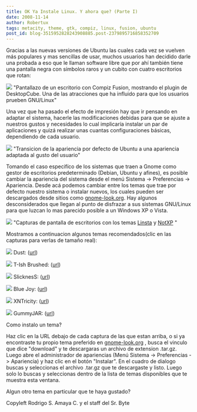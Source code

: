 ```yaml
---
title: OK Ya Instale Linux. Y ahora que? (Parte I)
date: 2008-11-14
author: Robertux
tags: metacity, theme, gtk, compiz, linux, fusion, ubuntu
post_id: blog-3515952828243908885.post-2379895716858352709
---
```


Gracias a las nuevas versiones de Ubuntu las cuales cada vez se vuelven más populares y mas sencillas de usar, muchos usuarios han decidido darle una probada a eso que le llaman software libre que por ahí también tiene una pantalla negra con símbolos raros y un cubito con cuatro escritorios que rotan:

[![](https://4.bp.blogspot.com/_jH77WNrMVRA/SRyJte9EnqI/AAAAAAAAEFM/TvabewsBIgY/s400/compizfusion-cube2.png)](https://4.bp.blogspot.com/_jH77WNrMVRA/SRyJte9EnqI/AAAAAAAAEFM/TvabewsBIgY/s1600-h/compizfusion-cube2.png)
"Pantallazo de un escritorio con Compiz Fusion,
mostrando el plugin de DesktopCube. Una de las atracciones que ha influido para que los usuarios prueben GNU/Linux"

Una vez que ha pasado el efecto de impresión hay que ir pensando en adaptar el sistema, hacerle las modificaciones debidas para que se ajuste a nuestros gustos y necesidades lo cual implicaría instalar un par de aplicaciones y quizá realizar unas cuantas configuraciones básicas, dependiendo de cada usuario.

[![](https://4.bp.blogspot.com/_jH77WNrMVRA/SRyQfXHkpII/AAAAAAAAEFc/wPnM87N_Ukw/s400/transicion.png)](https://4.bp.blogspot.com/_jH77WNrMVRA/SRyQfXHkpII/AAAAAAAAEFc/wPnM87N_Ukw/s1600-h/transicion.png)
"Transicion de la apariencia
por defecto de Ubuntu a una apariencia adaptada al gusto del usuario"

Tomando el caso especifíco de los sistemas que traen a Gnome como gestor de escritorios predeterminado (Debian, Ubuntu y afines), es posible cambiar la apariencia del sistema desde el menú Sistema -> Preferencias -> Apariencia. Desde acá podemos cambiar entre los temas que trae por defecto nuestro sistema o instalar nuevos, los cuales pueden ser descargados desde sitios como [gnome-look.org](http://gnome-look.org/). Hay algunos desconsiderados que llegan al punto de disfrazar a sus sistemas GNU/Linux para que luzcan lo mas parecido posible a un Windows XP o Vista.

[![](https://4.bp.blogspot.com/_jH77WNrMVRA/SRyVViCDRTI/AAAAAAAAEFk/xqL7n9xFSRg/s400/linsta%26notxp.png)](https://4.bp.blogspot.com/_jH77WNrMVRA/SRyVViCDRTI/AAAAAAAAEFk/xqL7n9xFSRg/s1600-h/linsta%26notxp.png)
"Capturas de pantalla de
escritorios con los temas [Linsta](http://gnome-look.org/content/show.php/Murrina-LiNsta+%28LiNsta+is+Not+Vista+%3B-%29?content=61068) y [NotXP](http://gnome-look.org/content/show.php/NotXP?content=73782)
"

Mostramos a continuacion algunos temas recomendados(clic en las capturas para verlas de tamaño real):

[![](https://2.bp.blogspot.com/_jH77WNrMVRA/SRyaoaiiqUI/AAAAAAAAEFs/zZOU91B8--M/s400/dust.jpg)](https://2.bp.blogspot.com/_jH77WNrMVRA/SRyaoaiiqUI/AAAAAAAAEFs/zZOU91B8--M/s1600-h/dust.jpg) Dust: ([url](http://gnome-look.org/content/show.php/Ubuntu+Dust+Mod?content=90531))

[![](https://3.bp.blogspot.com/_jH77WNrMVRA/SRybNsyKt-I/AAAAAAAAEF0/A59MTaE_88I/s400/t-ish.jpg)](https://3.bp.blogspot.com/_jH77WNrMVRA/SRybNsyKt-I/AAAAAAAAEF0/A59MTaE_88I/s1600-h/t-ish.jpg) T-Ish Brushed: ([url](http://gnome-look.org/content/show.php/T-Ish-Brushed-Overlaid+huryochagi+Jaguar+OS+X?content=61850))

[![](https://2.bp.blogspot.com/_jH77WNrMVRA/SR3LHbMh3pI/AAAAAAAAEF8/9Ab3r8DJVl8/s400/slickness.jpg)](https://2.bp.blogspot.com/_jH77WNrMVRA/SR3LHbMh3pI/AAAAAAAAEF8/9Ab3r8DJVl8/s1600-h/slickness.jpg) SlicknesS: ([url](http://gnome-look.org/content/show.php/SlicknesS?content=71993))

[![](https://4.bp.blogspot.com/_jH77WNrMVRA/SR3LYyt1_6I/AAAAAAAAEGE/cvr2rKyvlt8/s400/bluejoy.jpg)](https://4.bp.blogspot.com/_jH77WNrMVRA/SR3LYyt1_6I/AAAAAAAAEGE/cvr2rKyvlt8/s1600-h/bluejoy.jpg) Blue Joy: ([url](http://gnome-look.org/content/show.php/Blue+Joy?content=73387))

[![](https://4.bp.blogspot.com/_jH77WNrMVRA/SR3MO6E1HqI/AAAAAAAAEGM/QYTNGlOhW24/s400/xntricity.jpg)](https://4.bp.blogspot.com/_jH77WNrMVRA/SR3MO6E1HqI/AAAAAAAAEGM/QYTNGlOhW24/s1600-h/xntricity.jpg) XNTricity: ([url](http://gnome-look.org/content/show.php/XNTricity?content=78410))

[![](https://2.bp.blogspot.com/_jH77WNrMVRA/SR3MqZg1qGI/AAAAAAAAEGU/y9d3vh4_X2o/s400/gummyjar.jpg)](https://2.bp.blogspot.com/_jH77WNrMVRA/SR3MqZg1qGI/AAAAAAAAEGU/y9d3vh4_X2o/s1600-h/gummyjar.jpg) GummyJAR: ([url](http://gnome-look.org/content/show.php/GummyJAR?content=68671))

Como instalo un tema?

Haz clic en la URL debajo de cada captura de las que estan arriba, o si ya encontraste tu propio tema preferido en [gnome-look.org](http://gnome-look.org) , busca el vinculo que dice "download" y te descargaras un archivo de extension .tar.gz. Luego abre el administrador de apariencias (Menú Sistema -> Preferencias -> Apariencia) y haz clic en el botón "Instalar". En el cuadro de dialogo buscas y seleccionas el archivo .tar.gz que te descargaste y listo. Luego solo lo buscas y seleccionas dentro de la lista de temas disponibles que te muestra esta ventana.

Algun otro tema en particular que te haya gustado?

Copyleft Rodrigo S. Amaya C. y el staff del Sr. Byte